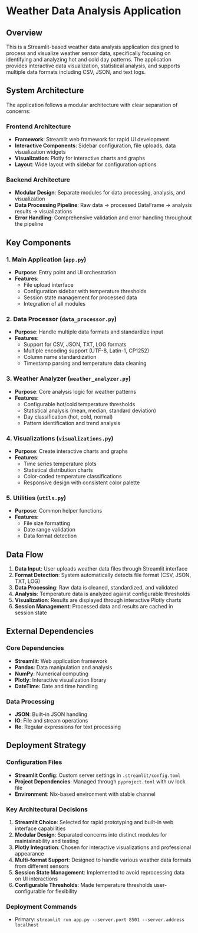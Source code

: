 # Weather Data Analysis Application

## Overview

This is a Streamlit-based weather data analysis application designed to process and visualize weather sensor data, specifically focusing on identifying and analyzing hot and cold day patterns. The application provides interactive data visualization, statistical analysis, and supports multiple data formats including CSV, JSON, and text logs.

## System Architecture

The application follows a modular architecture with clear separation of concerns:

### Frontend Architecture
- **Framework**: Streamlit web framework for rapid UI development
- **Interactive Components**: Sidebar configuration, file uploads, data visualization widgets
- **Visualization**: Plotly for interactive charts and graphs
- **Layout**: Wide layout with sidebar for configuration options

### Backend Architecture
- **Modular Design**: Separate modules for data processing, analysis, and visualization
- **Data Processing Pipeline**: Raw data → processed DataFrame → analysis results → visualizations
- **Error Handling**: Comprehensive validation and error handling throughout the pipeline

## Key Components

### 1. Main Application (`app.py`)
- **Purpose**: Entry point and UI orchestration
- **Features**: 
  - File upload interface
  - Configuration sidebar with temperature thresholds
  - Session state management for processed data
  - Integration of all modules

### 2. Data Processor (`data_processor.py`)
- **Purpose**: Handle multiple data formats and standardize input
- **Features**:
  - Support for CSV, JSON, TXT, LOG formats
  - Multiple encoding support (UTF-8, Latin-1, CP1252)
  - Column name standardization
  - Timestamp parsing and temperature data cleaning

### 3. Weather Analyzer (`weather_analyzer.py`)
- **Purpose**: Core analysis logic for weather patterns
- **Features**:
  - Configurable hot/cold temperature thresholds
  - Statistical analysis (mean, median, standard deviation)
  - Day classification (hot, cold, normal)
  - Pattern identification and trend analysis

### 4. Visualizations (`visualizations.py`)
- **Purpose**: Create interactive charts and graphs
- **Features**:
  - Time series temperature plots
  - Statistical distribution charts
  - Color-coded temperature classifications
  - Responsive design with consistent color palette

### 5. Utilities (`utils.py`)
- **Purpose**: Common helper functions
- **Features**:
  - File size formatting
  - Date range validation
  - Data format detection

## Data Flow

1. **Data Input**: User uploads weather data files through Streamlit interface
2. **Format Detection**: System automatically detects file format (CSV, JSON, TXT, LOG)
3. **Data Processing**: Raw data is cleaned, standardized, and validated
4. **Analysis**: Temperature data is analyzed against configurable thresholds
5. **Visualization**: Results are displayed through interactive Plotly charts
6. **Session Management**: Processed data and results are cached in session state

## External Dependencies

### Core Dependencies
- **Streamlit**: Web application framework
- **Pandas**: Data manipulation and analysis
- **NumPy**: Numerical computing
- **Plotly**: Interactive visualization library
- **DateTime**: Date and time handling

### Data Processing
- **JSON**: Built-in JSON handling
- **IO**: File and stream operations
- **Re**: Regular expressions for text processing

## Deployment Strategy

### Configuration Files
- **Streamlit Config**: Custom server settings in `.streamlit/config.toml`
- **Project Dependencies**: Managed through `pyproject.toml` with uv lock file
- **Environment**: Nix-based environment with stable channel

### Key Architectural Decisions

1. **Streamlit Choice**: Selected for rapid prototyping and built-in web interface capabilities
2. **Modular Design**: Separated concerns into distinct modules for maintainability and testing
3. **Plotly Integration**: Chosen for interactive visualizations and professional appearance
4. **Multi-format Support**: Designed to handle various weather data formats from different sensors
5. **Session State Management**: Implemented to avoid reprocessing data on UI interactions
6. **Configurable Thresholds**: Made temperature thresholds user-configurable for flexibility


### Deployment Commands
- Primary: `streamlit run app.py --server.port 8501 --server.address localhost`
